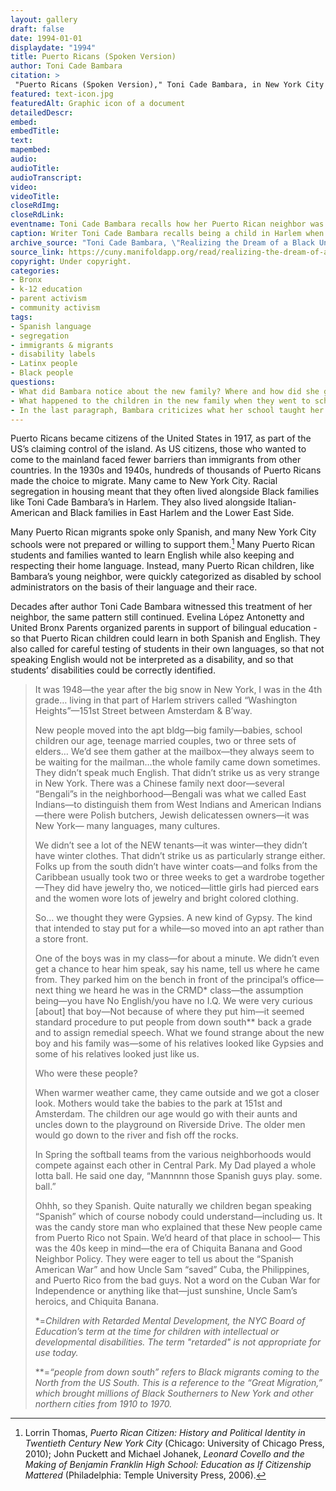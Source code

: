 ```yaml
--- 
layout: gallery
draft: false
date: 1994-01-01
displaydate: "1994"
title: Puerto Ricans (Spoken Version)
author: Toni Cade Bambara
citation: >
 "Puerto Ricans (Spoken Version)," Toni Cade Bambara, in New York City Civil Rights History Project, Accessed: [Month Day, Year], https://nyccivilrightshistory.org/gallery/puerto-ricans.
featured: text-icon.jpg
featuredAlt: Graphic icon of a document
detailedDescr: 
embed: 
embedTitle: 
text: 
mapembed: 
audio: 
audioTitle: 
audioTranscript: 
video: 
videoTitle: 
closeRdImg: 
closeRdLink: 
eventname: Toni Cade Bambara recalls how her Puerto Rican neighbor was treated when he went to school. 
caption: Writer Toni Cade Bambara recalls being a child in Harlem when new neighbors from Puerto Rico moved in. She observed the family and how the schools treated their new students. 
archive_source: "Toni Cade Bambara, \"Realizing the Dream of a Black University and Other Writings, Part I.\" Makeba Lavan, Conor Tomás Reed, Ed. Series 7, Number 2, Part 1, Fall 2017, https://cuny.manifoldapp.org/read/realizing-the-dream-of-a-black-university-other-writings-part-i/section/e29ebe26-4067-4c4f-8570-e182a32a2cf3"
source_link: https://cuny.manifoldapp.org/read/realizing-the-dream-of-a-black-university-other-writings-part-i/section/e29ebe26-4067-4c4f-8570-e182a32a2cf
copyright: Under copyright.
categories: 
- Bronx
- k-12 education
- parent activism
- community activism
tags: 
- Spanish language
- segregation
- immigrants & migrants
- disability labels
- Latinx people
- Black people
questions: 
- What did Bambara notice about the new family? Where and how did she get information about them? Who else was gathering information or making judgements about the new family? 
- What happened to the children in the new family when they went to school? Think about the phrase “you have no English/you have no I.Q.” How does this idea relate to the new child being placed in a “CRMD” class? How do you see racism and ableism in this situation? 
- In the last paragraph, Bambara criticizes what her school taught her about Puerto Rico. She gives examples of what the schools did teach, and what it left out. What is the pattern that she noticed? Why do you think this mattered to her? Why do you think it would have mattered to Puerto Rican children going to school in New York?
--- 
```


Puerto Ricans became citizens of the United States in 1917, as part of the US’s claiming control of the island. As US citizens, those who wanted to come to the mainland faced fewer barriers than immigrants from other countries. In the 1930s and 1940s, hundreds of thousands of Puerto Ricans made the choice to migrate. Many came to New York City. Racial segregation in housing meant that they often lived alongside Black families like Toni Cade Bambara’s in Harlem. They also lived alongside Italian-American and Black families in East Harlem and the Lower East Side.

Many Puerto Rican migrants spoke only Spanish, and many New York City schools were not prepared or willing to support them.[^1] Many Puerto Rican students and families wanted to learn English while also keeping and respecting their home language. Instead, many Puerto Rican children, like Bambara’s young neighbor, were quickly categorized as disabled by school administrators on the basis of their language and their race.

Decades after author Toni Cade Bambara witnessed this treatment of her neighbor, the same pattern still continued. Evelina López Antonetty and United Bronx Parents organized parents in support of bilingual education - so that Puerto Rican children could learn in both Spanish and English. They also called for careful testing of students in their own languages, so that not speaking English would not be interpreted as a disability, and so that students’ disabilities could be correctly identified.
> It was 1948—the year after the big snow in New York, I was in the 4th grade… living in that part of Harlem strivers called “Washington Heights”—151st Street between Amsterdam & B’way.
>
> New people moved into the apt bldg—big family—babies, school children our age, teenage married couples, two or three sets of elders… We’d see them gather at the mailbox—they always seem to be waiting for the mailman…the whole family came down sometimes. They didn’t speak much English. That didn’t strike us as very strange in New York. There was a Chinese family next door—several “Bengali”s in the neighborhood—Bengali was what we called East Indians—to distinguish them from West Indians and American Indians—there were Polish butchers, Jewish delicatessen owners—it was New York— many languages, many cultures.
>
> We didn’t see a lot of the NEW tenants—it was winter—they didn’t have winter clothes. That didn’t strike us as particularly strange either. Folks up from the south didn’t have winter coats—and folks from the Caribbean usually took two or three weeks to get a wardrobe together—They did have jewelry tho, we noticed—little girls had pierced ears and the women wore lots of jewelry and bright colored clothing.
>
> So… we thought they were Gypsies. A new kind of Gypsy. The kind that intended to stay put for a while—so moved into an apt rather than a store front.
>
> One of the boys was in my class—for about a minute. We didn’t even get a chance to hear him speak, say his name, tell us where he came from. They parked him on the bench in front of the principal’s office—next thing we heard he was in the CRMD* class—the assumption being—you have No English/you have no I.Q. We were very curious \[about\] that boy—Not because of where they put him—it seemed standard procedure to put people from down south**  back a grade and to assign remedial speech. What we found strange about the new boy and his family was—some of his relatives looked like Gypsies and some of his relatives looked just like us.
>
>Who were these people?
>
> When warmer weather came, they came outside and we got a closer look. Mothers would take the babies to the park at 151st and Amsterdam. The children our age would go with their aunts and uncles down to the playground on Riverside Drive. The older men would go down to the river and fish off the rocks.
>
>In Spring the softball teams from the various neighborhoods would compete against each other in Central Park. My Dad played a whole lotta ball. He said one day, “Mannnnn those Spanish guys play. some. ball.”
>
> Ohhh, so they Spanish. Quite naturally we children began speaking “Spanish” which of course nobody could understand—including us. It was the candy store man who explained that these New people came from Puerto Rico not Spain. We’d heard of that place in school— This was the 40s keep in mind—the era of Chiquita Banana and Good Neighbor Policy. They were eager to tell us about the “Spanish American War” and how Uncle Sam “saved” Cuba, the Philippines, and Puerto Rico from the bad guys. Not a word on the Cuban War for Independence or anything like that—just sunshine, Uncle Sam’s heroics, and Chiquita Banana.
>
> \*=*Children with Retarded Mental Development, the NYC Board of Education’s term at the time for children with intellectual or developmental disabilities. The term "retarded" is not appropriate for use today.*
>
> \*\*=*“people from down south” refers to Black migrants coming to the North from the US South. This is a reference to the “Great Migration,” which brought millions of Black Southerners to New York and other northern cities from 1910 to 1970.*
>

[^1]: Lorrin Thomas, *Puerto Rican Citizen: History and Political Identity in Twentieth Century New York City* (Chicago: University of Chicago Press, 2010); John Puckett and Michael Johanek, *Leonard Covello and the Making of Benjamin Franklin High School: Education as If Citizenship Mattered* (Philadelphia: Temple University Press, 2006).
